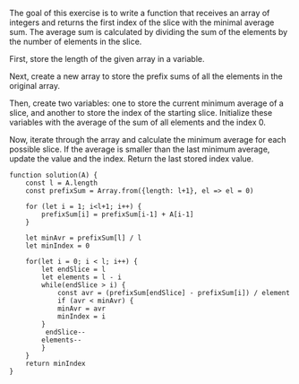 The goal of this exercise is to write a function that receives an array of integers and returns the first index of the slice with the minimal average sum. The average sum is calculated by dividing the sum of the elements by the number of elements in the slice.

First, store the length of the given array in a variable.

Next, create a new array to store the prefix sums of all the elements in the original array.

Then, create two variables: one to store the current minimum average of a slice, and another to store the index of the starting slice. Initialize these variables with the average of the sum of all elements and the index 0.

Now, iterate through the array and calculate the minimum average for each possible slice. If the average is smaller than the last minimum average, update the value and the index. Return the last stored index value.

```
function solution(A) {
    const l = A.length
    const prefixSum = Array.from({length: l+1}, el => el = 0)

    for (let i = 1; i<l+1; i++) {
        prefixSum[i] = prefixSum[i-1] + A[i-1]
    }

    let minAvr = prefixSum[l] / l
    let minIndex = 0

    for(let i = 0; i < l; i++) {
        let endSlice = l
        let elements = l - i
        while(endSlice > i) {
            const avr = (prefixSum[endSlice] - prefixSum[i]) / element
            if (avr < minAvr) {
            minAvr = avr
            minIndex = i   
        }
         endSlice--
        elements--
        }   
    }
    return minIndex
}
```
